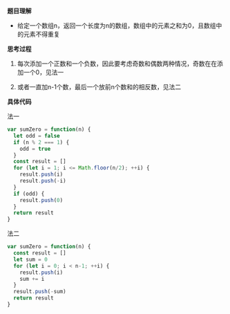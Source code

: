 **题目理解**

- 给定一个数组n，返回一个长度为n的数组，数组中的元素之和为0，且数组中的元素不得重复

**思考过程**

1. 每次添加一个正数和一个负数，因此要考虑奇数和偶数两种情况，奇数在在添加一个0，见法一

2. 或者一直加n-1个数，最后一个放前n个数和的相反数，见法二

**具体代码**

法一
```javascript
var sumZero = function(n) {
  let odd = false
  if (n % 2 === 1) {
    odd = true
  }
  const result = []
  for (let i = 1; i <= Math.floor(n/2); ++i) {
    result.push(i)
    result.push(-i)
  }
  if (odd) {
    result.push(0)
  }
  return result
}
```

法二
```javascript
var sumZero = function(n) {
  const result = []
  let sum = 0
  for (let i = 0; i < n-1; ++i) {
    result.push(i)
    sum += i
  }
  result.push(-sum)
  return result
}
```
